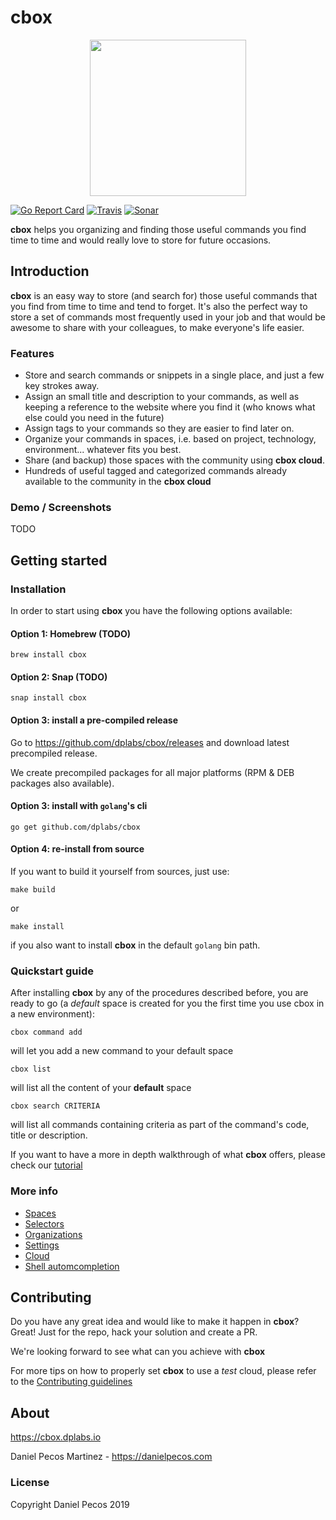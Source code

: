 # cbox

<div align="center"><img src="https://raw.githubusercontent.com/dplabs/cbox/master/docs/cbox.png" width="250px"/></div>

[![Go Report Card](https://goreportcard.com/badge/github.com/dplabs/cbox)](https://goreportcard.com/report/github.com/dplabs/cbox)
[![Travis](https://travis-ci.org/dplabs/cbox.svg?branch=master)](https://travis-ci.org/dplabs/cbox)
[![Sonar](https://sonarcloud.io/api/project_badges/measure?project=dplabs_cbox&metric=alert_status)](https://sonarcloud.io/dashboard?id=dplabs_cbox)

**cbox** helps you organizing and finding those useful commands you find time to time and would really love to store for future occasions.

## Introduction

**cbox** is an easy way to store (and search for) those useful commands that you find from time to time and tend to forget. It's also the perfect way to store a set of commands most frequently used in your job and that would be awesome to share with your colleagues, to make everyone's life easier.

### Features

- Store and search commands or snippets in a single place, and just a few key strokes away.
- Assign an small title and description to your commands, as well as keeping a reference to the website where you find it (who knows what else could you need in the future)
- Assign tags to your commands so they are easier to find later on.
- Organize your commands in spaces, i.e. based on project, technology, environment... whatever fits you best.
- Share (and backup) those spaces with the community using **cbox cloud**.
- Hundreds of useful tagged and categorized commands already available to the community in the **cbox cloud**

### Demo / Screenshots

TODO

## Getting started

### Installation

In order to start using **cbox** you have the following options available:

#### Option 1: Homebrew (TODO)

    brew install cbox

#### Option 2: Snap (TODO)

    snap install cbox

#### Option 3: install a pre-compiled release

Go to https://github.com/dplabs/cbox/releases and download latest precompiled release.

We create precompiled packages for all major platforms (RPM & DEB packages also available).

#### Option 3: install with `golang`'s cli

    go get github.com/dplabs/cbox

#### Option 4: re-install from source

If you want to build it yourself from sources, just use:

    make build

or

    make install

if you also want to install **cbox** in the default `golang` bin path.

### Quickstart guide

After installing **cbox** by any of the procedures described before, you are ready to go (a *default* space is created for you the first time you use cbox in a new environment):

    cbox command add

will let you add a new command to your default space

    cbox list 

will list all the content of your **default** space

    cbox search CRITERIA

will list all commands containing criteria as part of the command's code, title or description.

If you want to have a more in depth walkthrough of what **cbox** offers, please check our [tutorial](https://github.com/dplabs/cbox/wiki/Tutorial)

### More info

- [Spaces](https://github.com/dplabs/cbox/wiki/Spaces)
- [Selectors](https://github.com/dplabs/cbox/wiki/Selectors)
- [Organizations](https://github.com/dplabs/cbox/wiki/Organizations)
- [Settings](https://github.com/dplabs/cbox/wiki/Settings)
- [Cloud](https://github.com/dplabs/cbox/wiki/Cloud)
- [Shell automcompletion](https://github.com/dplabs/cbox/wiki/Shell-autocompletion)

## Contributing

Do you have any great idea and would like to make it happen in **cbox**? Great! Just for the repo, hack your solution and create a PR.

We're looking forward to see what can you achieve with **cbox**

For more tips on how to properly set **cbox** to use a *test* cloud, please refer to the [Contributing guidelines](https://github.com/dplabs/cbox/wiki/Contributing)

## About

https://cbox.dplabs.io

Daniel Pecos Martinez - https://danielpecos.com

### License

Copyright Daniel Pecos 2019
